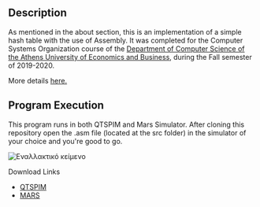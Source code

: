 ## Description
As mentioned in the about section, this is an implementation of a simple hash table with the use of Assembly. It was completed for the Computer Systems Organization course of the [Department of Computer Science of the Athens University of Economics and Business](https://www.dept.aueb.gr/el/cs), during the Fall semester of 2019-2020.  

More details [here.](https://github.com/nevwalkalone/Computer-Systems-Organization-2019-2020-AUEB/blob/main/project-announcement.pdf)

## Program Execution
This program runs in both QTSPIM and Mars Simulator. After cloning this repository open the .asm file (located at the src folder) in the simulator of your choice and you're good to go.


![Εναλλακτικό κείμενο](https://github.com/nevwalkalone/Computer-Systems-Organization-2019-2020-AUEB/blob/main/images/exec_example.png)

Download Links
* [QTSPIM](http://spimsimulator.sourceforge.net/)
* [MARS](http://courses.missouristate.edu/kenvollmar/mars/)


